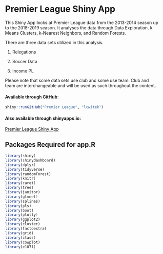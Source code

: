 Premier League Shiny App
================

This Shiny App looks at Premier League data from the 2013-2014 season up
to the 2018-2019 season. It analyses the data through Data Exploration,
k Means Clusters, k-Nearest Neighbors, and Random Forests.

There are three data sets utilized in this analysis.

1.  Relegations

2.  Soccer Data

3.  Income PL

Please note that some data sets use club and some use team. Club and
team are interchangeable and will be used as such throughout the
content.

#### Available through GitHub:

``` r
shiny::runGitHub("Premier League", "lcwitek")
```

#### Also available through shinyapps.io:

[Premier League Shiny
App](https://lcwitek.shinyapps.io/ST558-Final-Project/)

## Packages Required for app.R

``` r
library(shiny)
library(shinydashboard)
library(dplyr)
library(tidyverse)
library(randomForest)
library(knitr)
library(caret)
library(tree)
library(janitor)
library(glmnet)
library(splines)
library(pls)
library(boot)
library(plotly)
library(ggplot2)
library(cluster)
library(factoextra)
library(grid)
library(class)
library(cowplot)
library(e1071)
```
